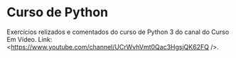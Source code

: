 # Curso de Python

Exercícios relizados e comentados do curso de Python 3 do canal do Curso Em Vídeo.
Link: &lt;https://www.youtube.com/channel/UCrWvhVmt0Qac3HgsjQK62FQ />. 
